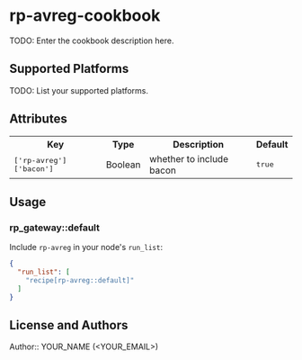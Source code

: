 # rp-avreg-cookbook

TODO: Enter the cookbook description here.

## Supported Platforms

TODO: List your supported platforms.

## Attributes

<table>
  <tr>
    <th>Key</th>
    <th>Type</th>
    <th>Description</th>
    <th>Default</th>
  </tr>
  <tr>
    <td><tt>['rp-avreg']['bacon']</tt></td>
    <td>Boolean</td>
    <td>whether to include bacon</td>
    <td><tt>true</tt></td>
  </tr>
</table>

## Usage

### rp_gateway::default

Include `rp-avreg` in your node's `run_list`:

```json
{
  "run_list": [
    "recipe[rp-avreg::default]"
  ]
}
```

## License and Authors

Author:: YOUR_NAME (<YOUR_EMAIL>)
